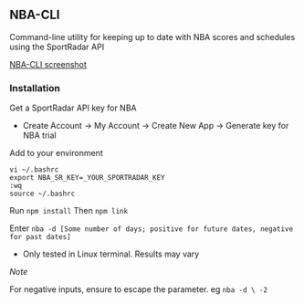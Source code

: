 ## NBA-CLI

Command-line utility for keeping up to date with NBA scores and schedules using the SportRadar API

[NBA-CLI screenshot](./nba-cli.PNG)

### Installation

Get a SportRadar API key for NBA

- Create Account -> My Account -> Create New App -> Generate key for NBA trial


Add to your environment

```
vi ~/.bashrc
export NBA_SR_KEY=_YOUR_SPORTRADAR_KEY
:wq
source ~/.bashrc
```

Run `npm install`
Then `npm link`

Enter `nba -d [Some number of days; positive for future dates, negative for past dates]`


* Only tested in Linux terminal. Results may vary

_Note_ 

For negative inputs, ensure to escape the parameter. eg `nba -d \ -2`
